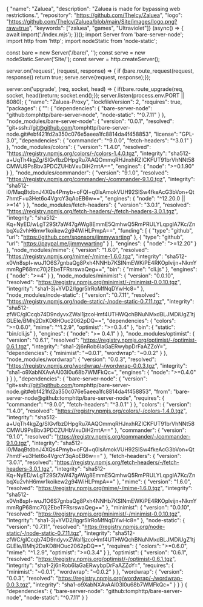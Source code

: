 { "name": "Zaluea",
    "description": "Zaluea is made for bypassing web restrictions.",
    "repository": "https://github.com/TheIcy/Zaluea",
    "logo": "https://github.com/TheIcy/Zaluea/blob/main/Site/images/logo.png?raw=true",
    "keywords": ["zaluea", "games", "Ultraviolet"]}
(async() => {
    await import('./index.mjs');
  })();
  import Server from 'bare-server-node';
import http from 'http';
import nodeStatic from 'node-static';

const bare =  new Server('/bare/', '');
const serve = new nodeStatic.Server('Site/');
const server = http.createServer();

server.on('request', (request, response) => {
    if (bare.route_request(request, response)) return true;
    serve.serve(request, response);});

server.on('upgrade', (req, socket, head) => {
	if(bare.route_upgrade(req, socket, head))return;
	socket.end();});
server.listen(process.env.PORT || 8080);
{
  "name": "Zaluea-Proxy",
  "lockfileVersion": 2,
  "requires": true,
  "packages": {
    "": {
      "dependencies": {
        "bare-server-node": "github:tomphttp/bare-server-node",
        "node-static": "^0.7.11"
      }
    },
    "node_modules/bare-server-node": {
      "version": "0.0.1",
      "resolved": "git+ssh://git@github.com/tomphttp/bare-server-node.git#ebf421fd2a350c076e5aeea1fc8814da4f458853",
      "license": "GPL-3.0",
      "dependencies": {
        "commander": "^9.0.0",
        "fetch-headers": "^3.0.1"
      } },
    "node_modules/colors": {
      "version": "1.4.0",
      "resolved": "https://registry.npmjs.org/colors/-/colors-1.4.0.tgz",
      "integrity": "sha512-a+UqTh4kgZg/SlGvfbzDHpgRu7AAQOmmqRHJnxhRZICKFUT91brVhNNt58CMWU9PsBbv3PDCZUHbVxuDiH2mtA==",
      "engines": {
        "node": ">=0.1.90"
      }
    },
    "node_modules/commander": {
      "version": "9.1.0",
      "resolved": "https://registry.npmjs.org/commander/-/commander-9.1.0.tgz",
      "integrity": "sha512-i0/MaqBtdbnJ4XQs4Pmyb+oFQl+q0lsAmokVUH92SlSw4fkeAcG3bVon+Qt7hmtF+u3Het6o4VgrcY3qAoEB6w==",
      "engines": {
        "node": "^12.20.0 || >=14"
      }
    },
    "node_modules/fetch-headers": {
      "version": "3.0.1",
      "resolved": "https://registry.npmjs.org/fetch-headers/-/fetch-headers-3.0.1.tgz",
      "integrity": "sha512-Kq+NyED/wLgT29St7aW47gAWg8EmmE5QmhwQ5RmPRULYLqpglA7Kc/ZnbqXu2vhH6mw1koikew2g94WiHLPmpA==",
      "funding": [
        {
          "type": "github",
          "url": "https://github.com/sponsors/jimmywarting"
        },
        {
          "type": "github",
          "url": "https://paypal.me/jimmywarting"
        }
      ],
      "engines": {
        "node": ">=12.20"
      }
    },
    "node_modules/mime": {
      "version": "1.6.0",
      "resolved": "https://registry.npmjs.org/mime/-/mime-1.6.0.tgz",
      "integrity": "sha512-x0Vn8spI+wuJ1O6S7gnbaQg8Pxh4NNHb7KSINmEWKiPE4RKOplvijn+NkmYmmRgP68mc70j2EbeTFRsrswaQeg==",
      "bin": {
        "mime": "cli.js"
      },
      "engines": {
        "node": ">=4"
      }
    },
    "node_modules/minimist": {
      "version": "0.0.10",
      "resolved": "https://registry.npmjs.org/minimist/-/minimist-0.0.10.tgz",
      "integrity": "sha1-3j+YVD2/lggr5IrRoMfNqDYwHc8="
    },
    "node_modules/node-static": {
      "version": "0.7.11",
      "resolved": "https://registry.npmjs.org/node-static/-/node-static-0.7.11.tgz",
      "integrity": "sha512-zfWC/gICcqb74D9ndyvxZWaI1jzcoHmf4UTHWQchBNuNMxdBLJMDiUgZ1tjGLEIe/BMhj2DxKD8HOuc2062pDQ==",
      "dependencies": {
        "colors": ">=0.6.0",
        "mime": "^1.2.9",
        "optimist": ">=0.3.4"
      },
      "bin": {
        "static": "bin/cli.js"
      },
      "engines": {
        "node": ">= 0.4.1"
      }
    },
    "node_modules/optimist": {
      "version": "0.6.1",
      "resolved": "https://registry.npmjs.org/optimist/-/optimist-0.6.1.tgz",
      "integrity": "sha1-2j6nRob6IaGaERwybpDrFaAZZoY=",
      "dependencies": {
        "minimist": "~0.0.1",
        "wordwrap": "~0.0.2"
      }
    },
    "node_modules/wordwrap": {
      "version": "0.0.3",
      "resolved": "https://registry.npmjs.org/wordwrap/-/wordwrap-0.0.3.tgz",
      "integrity": "sha1-o9XabNXAvAAI03I0u68b7WMFkQc=",
      "engines": {
        "node": ">=0.4.0"
      }
    }
  },
  "dependencies": {
    "bare-server-node": {
      "version": "git+ssh://git@github.com/tomphttp/bare-server-node.git#ebf421fd2a350c076e5aeea1fc8814da4f458853",
      "from": "bare-server-node@github:tomphttp/bare-server-node",
      "requires": {
        "commander": "^9.0.0",
        "fetch-headers": "^3.0.1"
      }
    },
    "colors": {
      "version": "1.4.0",
      "resolved": "https://registry.npmjs.org/colors/-/colors-1.4.0.tgz",
      "integrity": "sha512-a+UqTh4kgZg/SlGvfbzDHpgRu7AAQOmmqRHJnxhRZICKFUT91brVhNNt58CMWU9PsBbv3PDCZUHbVxuDiH2mtA=="
    },
    "commander": {
      "version": "9.1.0",
      "resolved": "https://registry.npmjs.org/commander/-/commander-9.1.0.tgz",
      "integrity": "sha512-i0/MaqBtdbnJ4XQs4Pmyb+oFQl+q0lsAmokVUH92SlSw4fkeAcG3bVon+Qt7hmtF+u3Het6o4VgrcY3qAoEB6w=="
    },
    "fetch-headers": {
      "version": "3.0.1",
      "resolved": "https://registry.npmjs.org/fetch-headers/-/fetch-headers-3.0.1.tgz",
      "integrity": "sha512-Kq+NyED/wLgT29St7aW47gAWg8EmmE5QmhwQ5RmPRULYLqpglA7Kc/ZnbqXu2vhH6mw1koikew2g94WiHLPmpA=="
    },
    "mime": {
      "version": "1.6.0",
      "resolved": "https://registry.npmjs.org/mime/-/mime-1.6.0.tgz",
      "integrity": "sha512-x0Vn8spI+wuJ1O6S7gnbaQg8Pxh4NNHb7KSINmEWKiPE4RKOplvijn+NkmYmmRgP68mc70j2EbeTFRsrswaQeg=="
    },
    "minimist": {
      "version": "0.0.10",
      "resolved": "https://registry.npmjs.org/minimist/-/minimist-0.0.10.tgz",
      "integrity": "sha1-3j+YVD2/lggr5IrRoMfNqDYwHc8="
    },
    "node-static": {
      "version": "0.7.11",
      "resolved": "https://registry.npmjs.org/node-static/-/node-static-0.7.11.tgz",
      "integrity": "sha512-zfWC/gICcqb74D9ndyvxZWaI1jzcoHmf4UTHWQchBNuNMxdBLJMDiUgZ1tjGLEIe/BMhj2DxKD8HOuc2062pDQ==",
      "requires": {
        "colors": ">=0.6.0",
        "mime": "^1.2.9",
        "optimist": ">=0.3.4"
      }
    },
    "optimist": {
      "version": "0.6.1",
      "resolved": "https://registry.npmjs.org/optimist/-/optimist-0.6.1.tgz",
      "integrity": "sha1-2j6nRob6IaGaERwybpDrFaAZZoY=",
      "requires": {
        "minimist": "~0.0.1",
        "wordwrap": "~0.0.2"
      }
    },
    "wordwrap": {
      "version": "0.0.3",
      "resolved": "https://registry.npmjs.org/wordwrap/-/wordwrap-0.0.3.tgz",
      "integrity": "sha1-o9XabNXAvAAI03I0u68b7WMFkQc="
    }
  }
}
{
  "dependencies": {
    "bare-server-node": "github:tomphttp/bare-server-node",
    "node-static": "^0.7.11"
  }
}
